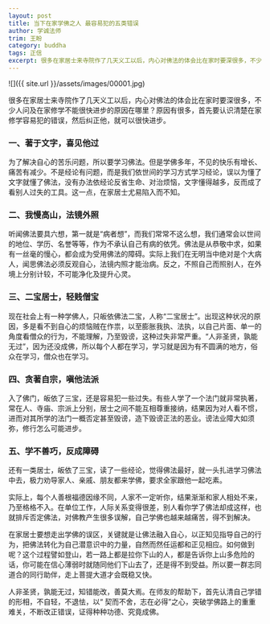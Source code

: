 ```yaml
---
layout: post
title: 当下在家学佛之人 最容易犯的五类错误
author: 学诚法师
trim: 王盼
category: buddha
tags: 正信
excerpt: 很多在家居士来寺院作了几天义工以后，内心对佛法的体会比在家时要深很多，不少人问及在家修学不能很快进步的原因在哪里？原因有很多，首先要认识清楚在家修学容易犯的错误，然后纠正他，就可以很快进步。
---
```


![]({{ site.url }}/assets/images/00001.jpg)

很多在家居士来寺院作了几天义工以后，内心对佛法的体会比在家时要深很多，不少人问及在家修学不能很快进步的原因在哪里？原因有很多，首先要认识清楚在家修学容易犯的错误，然后纠正他，就可以很快进步。

### 一、著于文字，喜见他过 ###

为了解决自心的苦乐问题，所以要学习佛法。但是学佛多年，不见的快乐有增长、痛苦有减少。不是经论有问题，而是我们依世间的学习方式学习经论，误以为懂了文字就懂了佛法，没有办法依经论反省生命、对治烦恼，文字懂得越多，反而成了看别人过失的工具。这一点，在家居士尤易陷入而不知。

### 二、我慢高山，法镜外照 ###

听闻佛法要具六想，第一就是“病者想”，而我们常常不这么想，我们通常会以世间的地位、学历、名誉等等，作为不承认自己有病的依凭。佛法是从恭敬中求，如果有一丝毫的慢心，都会成为受用佛法的障碍。实际上我们在无明当中绝对是个大病人，闻思佛法必须反观自心，法镜内照才能治病。反之，不照自己而照别人，在外境上分别计较，不可能净化及提升心灵。

### 三、二宝居士，轻贱僧宝 ###

现在社会上有一种学佛人，只皈依佛法二宝，人称“二宝居士”。出现这种状况的原因，多是看不到自心的烦恼贼在作祟，以至膨胀我执、法执，以自己片面、单一的角度看僧众的行为，不能理解，乃至毁谤，这种过失非常严重。“人非圣贤，孰能无过”，因为还没成佛，所以每个人都在学习，学习就是因为有不圆满的地方，俗众在学习，僧众也在学习。

### 四、贪著自宗，嗔他法派 ###

入了佛门，皈依了三宝，还是容易犯一些过失。有些人学了一个法门就非常执著，常在人、寺庙、宗派上分别，居士之间不能互相尊重接纳，结果因为对人看不惯，进而对其所学的法门一概否定甚至毁谤，造下毁谤正法的恶业。谤法业障大如须弥，修行怎么可能进步。

### 五、学不善巧，反成障碍 ###

还有一类居士，皈依了三宝，读了一些经论，觉得佛法最好，就一头扎进学习佛法中去，极力劝导家人、亲戚、朋友都来学佛，要求全家跟他一起吃素。

实际上，每个人善根福德因缘不同，人家不一定听你，结果渐渐和家人相处不来，乃至格格不入。在单位工作，人际关系变得很差，别人看你学了佛法却成这样，也就排斥否定佛法，对佛教产生很多误解，自己学佛也越来越痛苦，得不到解决。

在家居士要想走出学佛的误区，关键就是让佛法融入自心，以正知见指导自己的行为，把佛法转化为自己潜意识中的力量，自然而然任运都和正见相应。如何做到呢？这个过程譬如登山，若一路上都是拉你下山的人，都是告诉你上山多危险的话，你可能在信心薄弱时就随同他们下山去了，还是得不到受益。所以要一群志同道合的同行助伴，走上菩提大道才会既稳又快。

人非圣贤，孰能无过，知错能改，善莫大焉。在师友的帮助下，首先认清自己学错的形相，不自轻，不退怯，以“ 契而不舍，志在必得”之心，突破学佛路上的重重难关，不断改正错误，证得种种功德、究竟成佛。

